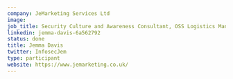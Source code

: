 ```yaml
---
company: JeMarketing Services Ltd
image: 
job_title: Security Culture and Awareness Consultant, OSS Logistics Manager
linkedin: jemma-davis-6a562792
status: done
title: Jemma Davis
twitter: InfosecJem
type: participant
website: https://www.jemarketing.co.uk/
---
```

